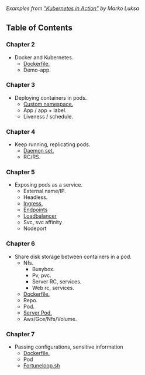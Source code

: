###### Examples from ["Kubernetes in Action"](https://www.manning.com/books/kubernetes-in-action) by Marko Luksa

## Table of Contents

### Chapter 2
- Docker and Kubernetes.
   - [Dockerfile.](https://github.com/nnbaocuong99/action-kube/blob/main/Chapter%202/Dockerfile)
   - Demo-app.

### Chapter 3
- Deploying containers in pods.
  - [Custom namespace.](https://github.com/nnbaocuong99/action-kube/blob/main/Chapter%203/app.yaml)
  - App / app + label.
  - Liveness / schedule.

### Chapter 4
- Keep running, replicating pods.
  - [Daemon set.](https://github.com/nnbaocuong99/action-kube/blob/main/Chapter%204/daemonset.yaml)
  - RC/RS.

### Chapter 5
- Exposing pods as a service.
  - External name/IP.
  - Headless.
  - [Ingress.](https://github.com/nnbaocuong99/action-kube/blob/main/Chapter_5/ingress.yaml)
  - [Endpoints](https://github.com/nnbaocuong99/action-kube/blob/main/Chapter_5/headless.yaml)
  - [Loadbalancer](https://github.com/nnbaocuong99/action-kube/blob/main/Chapter_5/loadbalancer.yaml)
  - Svc, svc affinity
  - Nodeport

### Chapter 6
- Share disk storage between containers in a pod.
  - Nfs.
    - Busybox.
    - Pv, pvc.
    - Server RC, services.
    - Web rc, services.
  - [Dockerfile.](https://github.com/nnbaocuong99/action-kube/blob/main/Chapter_6/Dockerfile)
  - Repo.
  - Pod.
  - [Server Pod.](https://github.com/nnbaocuong99/action-kube/blob/main/Chapter_6/server-pod.yaml)
  - Aws/Gce/Nfs/Volume.

### Chapter 7
- Passing configurations, sensitive information
  - [Dockerfile.](https://github.com/nnbaocuong99/action-kube/blob/main/Chapter_7/Dockerfile)
  - Pod
  - [Fortuneloop.sh](https://github.com/nnbaocuong99/action-kube/blob/main/Chapter_7/fortuneloop.sh)
